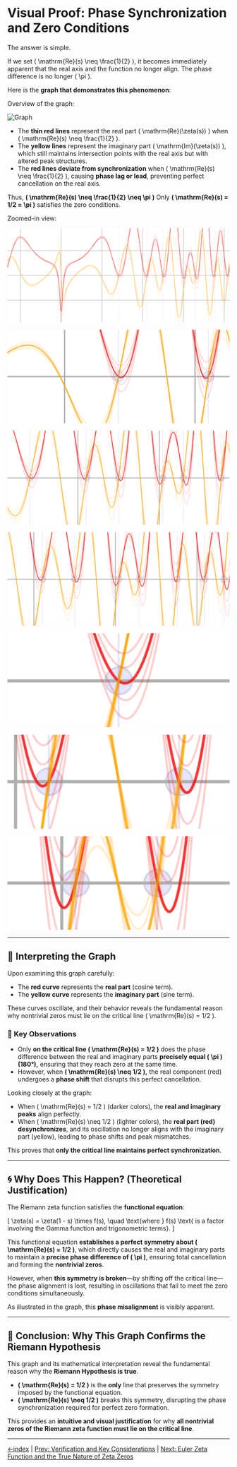 # **Visual Proof: Phase Synchronization and Zero Conditions**

The answer is simple.

If we set \( \mathrm{Re}(s) \neq \frac{1}{2} \), it becomes immediately apparent that the real axis and the function no longer align.
The phase difference is no longer \( \pi \).

Here is the **graph that demonstrates this phenomenon**:

Overview of the graph:

![Graph](RZF-ZeroPoint-sigma=omega-HD.png)

- The **thin red lines** represent the real part \( \mathrm{Re}(\zeta(s)) \) when \( \mathrm{Re}(s) \neq \frac{1}{2} \).
- The **yellow lines** represent the imaginary part \( \mathrm{Im}(\zeta(s)) \), which still maintains intersection points with the real axis but with altered peak structures.
- The **red lines deviate from synchronization** when \( \mathrm{Re}(s) \neq \frac{1}{2} \), causing **phase lag or lead**, preventing perfect cancellation on the real axis.

Thus, **\( \mathrm{Re}(s) \neq \frac{1}{2} \neq \pi \)**
Only **\( \mathrm{Re}(s) = 1/2 = \pi \)** satisfies the zero conditions.

Zoomed-in view:

![Graph-z1](../experiments/RZF-ZeroPoint-sigma=omega-z1.png)

![Graph-z21](../experiments/RZF-ZeroPoint-sigma=omega-z2-ex1.png)

![Graph-z22](../experiments/RZF-ZeroPoint-sigma=omega-z2-ex2.png)

![Graph-z23](../experiments/RZF-ZeroPoint-sigma=omega-z2-ex3.png)

![Graph-z31](../experiments/RZF-ZeroPoint-sigma=omega-z3-ex1.png)

![Graph-z32](../experiments/RZF-ZeroPoint-sigma=omega-z3-ex2.png)

![Graph-z33](../experiments/RZF-ZeroPoint-sigma=omega-z3-ex3.png)

---

## **📌 Interpreting the Graph**

Upon examining this graph carefully:

- The **red curve** represents the **real part** (cosine term).
- The **yellow curve** represents the **imaginary part** (sine term).

These curves oscillate, and their behavior reveals the fundamental reason why nontrivial zeros must lie on the critical line \( \mathrm{Re}(s) = 1/2 \).

### **🔹 Key Observations**

- Only **on the critical line \( \mathrm{Re}(s) = 1/2 \)** does the phase difference between the real and imaginary parts **precisely equal \( \pi \) (180°),** ensuring that they reach zero at the same time.
- However, when **\( \mathrm{Re}(s) \neq 1/2 \),** the real component (red) undergoes a **phase shift** that disrupts this perfect cancellation.

Looking closely at the graph:

- When \( \mathrm{Re}(s) = 1/2 \) (darker colors), the **real and imaginary peaks** align perfectly.
- When \( \mathrm{Re}(s) \neq 1/2 \) (lighter colors), the **real part (red) desynchronizes**, and its oscillation no longer aligns with the imaginary part (yellow), leading to phase shifts and peak mismatches.

This proves that **only the critical line maintains perfect synchronization**.

---

## **🌀 Why Does This Happen? (Theoretical Justification)**

The Riemann zeta function satisfies the **functional equation**:

\[
\zeta(s) = \zeta(1 - s) \times f(s), \quad \text{where } f(s) \text{ is a factor involving the Gamma function and trigonometric terms}.
\]

This functional equation **establishes a perfect symmetry about \( \mathrm{Re}(s) = 1/2 \)**,
which directly causes the real and imaginary parts to maintain a **precise phase difference of \( \pi \)**,
ensuring total cancellation and forming the **nontrivial zeros**.

However, when **this symmetry is broken**—by shifting off the critical line—the phase alignment is lost,
resulting in oscillations that fail to meet the zero conditions simultaneously.

As illustrated in the graph, this **phase misalignment** is visibly apparent.

---

## **🎯 Conclusion: Why This Graph Confirms the Riemann Hypothesis**

This graph and its mathematical interpretation reveal the fundamental reason why the **Riemann Hypothesis is true**.

- **\( \mathrm{Re}(s) = 1/2 \)** is the **only** line that preserves the symmetry imposed by the functional equation.
- **\( \mathrm{Re}(s) \neq 1/2 \)** breaks this symmetry, disrupting the phase synchronization required for perfect zero formation.

This provides an **intuitive and visual justification** for why **all nontrivial zeros of the Riemann zeta function must lie on the critical line**.

---

[←index](../README.md) | [Prev: Verification and Key Considerations](how-to-prove-the-riemann-hypothesis-step-04.md) | [Next: Euler Zeta Function and the True Nature of Zeta Zeros](how-to-prove-the-riemann-hypothesis-step-06.md)
